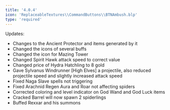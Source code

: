 ```yaml
---
title: '4.0.4'
icon: 'ReplaceableTextures\\CommandButtons\\BTNAmbush.blp'
type: 'required'
---
```


Updates:
 - Changes to the Ancient Protector and items generated by it
 - Changed the icons of several buffs
 - Changed the icon for Mazing Tower
 - Changed Spirit Hawk attack speed to correct value
 - Changed price of Hydra Hatchling to 8 gold
 - Gave Sylvanus Windrunner [High Elves] a projectile, also reduced projectile speed and slightly increased attack speed
 - Fixed Naga Slave spells not triggering
 - Fixed Arachnid Regen Aura and Roar not affecting spiders
 - Corrected coloring and level indicator on God Wand and God Luck items
 - Cracked Barrel will now spawn 2 spiderlings
 - Buffed Rexxar and his summons
